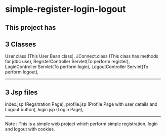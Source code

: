 # simple-register-login-logout


This project has
-------------------------------------------------
3 Classes
------------------------------------------------

User.class (This User Bean class), 
JConnect.class (This class has methods for jdbc use), 
RegisterController Servlet(To perform register), 
LoginController Servlet(To perform login), 
LogoutController Servlet(To perform logout), 

--------------------------------------------------
3 Jsp files
------------------------------------------------------

index.jsp (Regsitration Page),
profile.jsp (Profile Page with user details and Logout button),
login.jsp (Login Page),

-----------------------------------------------------------------------
Note : This is a simple web project which perform simple registration, login and logout with cookies.
